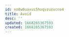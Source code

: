```yaml
---
id: no8w0uaxus5hoqvzuxvcno4
title: Avoid
desc: ''
updated: 1668265367593
created: 1668265367593
---
```

